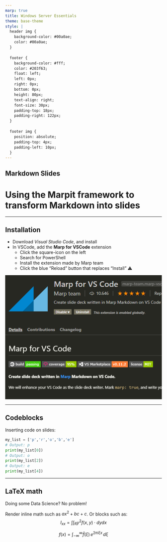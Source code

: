 ```yaml
---
marp: true
title: Windows Server Essentials
theme: base-theme
style: |
  header img {
    background-color: #00a0ae;
    color: #00a0ae;
  }

  footer {
    background-color: #fff;
    color: #203f63;
    float: left;
    left: 0px;
    right: 0px;
    bottom: 0px;
    height: 80px;
    text-align: right;
    font-size: 30px;
    padding-top: 18px;
    padding-right: 122px;
  }
  
  footer img {
    position: absolute;
    padding-top: 4px;
    padding-left: 10px;
  }
---
```


<!--
_backgroundColor: #00a0ae
_backgroundImage: url(https://upload.wikimedia.org/wikipedia/commons/thumb/4/48/Markdown-mark.svg/1280px-Markdown-mark.svg.png)
_backgroundSize: 250px
_backgroundPosition: 92% 5%
_backgroundOpacity: 0.5
_color: #fff
_class: startslide
_header: ![w:200](https://www.thomasmore.be/sites/www.thomasmore.be/files/tm_vignet_rgb.png)
_footer: Michiel Verboven ![h:37.625 w:88.625](https://associatie.kuleuven.be/logo/asso-logo-rgb.jpg)
-->


## <!--fit--> Markdown Slides 

# Using the Marpit framework to transform Markdown into slides


---
<!-- paginate: true -->

## Installation

- Download *Visual Studio Code*, and install
- In VSCode, add the **Marp for VSCode** extension
    - Click the square-icon on the left
    - Search for PowerShell
    - Install the extension made by Marp team
    - Click the blue “Reload” button that replaces “Install” ⚠️


![Screenshot bg right:40% 85%](./img/Extensions.png)

---

## Codeblocks

Inserting code on slides:
```python
my_list = ['p','r','o','b','e']
# Output: p
print(my_list[0])
# Output: o
print(my_list[2])
# Output: e
print(my_list[4])
```

---

## LaTeX math

Doing some Data Science? No problem! 

Render inline math such as $ax^2+bc+c$.
Or blocks such as:
$$ I_{xx}=\int\int_Ry^2f(x,y)\cdot{}dydx $$

$$
f(x) = \int_{-\infty}^\infty
    \hat f(\xi)\,e^{2 \pi i \xi x}
    \,d\xi
$$